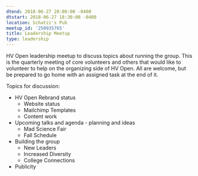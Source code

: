 ```yaml
---
dtend: 2018-06-27 20:00:00 -0400
dtstart: 2018-06-27 18:30:00 -0400
location: Schatzi's Pub
meetup_id: '250935765'
title: Leadership Meetup
type: leadership
---
```



HV Open leadership meetup to discuss topics about running the
group. This is the quarterly meeting of core volunteers and others
that would like to volunteer to help on the organizing side of
HV Open. All are welcome, but be prepared to go home with an assigned
task at the end of it.

Topics for discussion:

* HV Open Rebrand status
  * Website status
  * Mailchimp Templates
  * Content work
* Upcoming talks and agenda - planning and ideas
  * Mad Science Fair
  * Fall Schedule
* Building the group
  * New Leaders
  * Increased Diversity
  * College Connections
* Publicity
